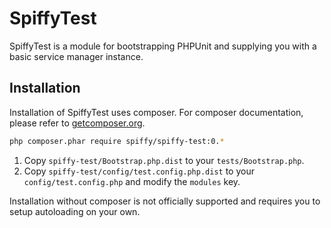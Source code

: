 # SpiffyTest
SpiffyTest is a module for bootstrapping PHPUnit and supplying you with a basic service manager instance.

## Installation
Installation of SpiffyTest uses composer. For composer documentation, please refer to
[getcomposer.org](http://getcomposer.org/).

```sh
php composer.phar require spiffy/spiffy-test:0.*
```

1. Copy `spiffy-test/Bootstrap.php.dist` to your `tests/Bootstrap.php`.
2. Copy `spiffy-test/config/test.config.php.dist` to your `config/test.config.php` and modify the `modules` key.

Installation without composer is not officially supported and requires you to setup autoloading on your own.